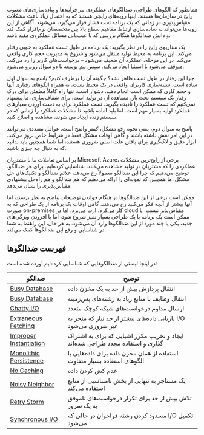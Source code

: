 همانطور که الگوهای طراحی، ضدالگوهای عملکردی نیز فرآیندها و پیاده‌سازی‌های معیوب رایج در سازمان‌ها هستند. اینها رویه‌های رایجی هستند که به احتمال زیاد باعث مشکلات مقیاس‌پذیری در زمانی که یک برنامه تحت فشار قرار می‌گیرد، می‌شوند. آگاهی از این رویه‌ها می‌تواند به ساده‌سازی ارتباط مفاهیم سطح بالا بین متخصصان نرم‌افزار کمک کند و دانش ضدالگوها هنگام بررسی کد یا عیب‌یابی مسائل عملکردی مفید باشد.

یک سناریوی رایج را در نظر بگیرید: یک برنامه در طول تست عملکرد به خوبی رفتار می‌کند. این برنامه به محیط تولید منتقل می‌شود و شروع به مدیریت حجم کاری واقعی می‌کند. در این مرحله، عملکرد آن ضعیف می‌شود – درخواست‌های کاربر را رد می‌کند، متوقف می‌شود یا استثنا ایجاد می‌کند. سپس تیم توسعه با دو سوال روبرو می‌شود:

چرا این رفتار در طول تست ظاهر نشد؟ چگونه آن را برطرف کنیم؟ پاسخ به سوال اول ساده است. شبیه‌سازی کاربران واقعی در یک محیط تست، به همراه الگوهای رفتاری آنها و حجم کاری که ممکن است انجام دهند، دشوار است. تنها راه کاملاً مطمئن برای درک رفتار یک سیستم تحت بار، مشاهده آن در تولید است. برای شفاف‌سازی، ما پیشنهاد نمی‌کنیم که تست عملکرد را نادیده بگیرید. تست عملکرد برای به دست آوردن معیارهای عملکرد اولیه بسیار مهم است. اما باید آماده باشید تا مشکلات عملکرد را زمانی که در سیستم زنده ایجاد می شوند، مشاهده و اصلاح کنید.

پاسخ به سوال دوم، یعنی نحوه رفع مشکل، کمتر واضح است. عوامل متعددی می‌توانند در این امر نقش داشته باشند و گاهی اوقات مشکل فقط در شرایط خاص بروز می‌کند. ابزار دقیق و لاگ‌گیری برای یافتن علت اصلی ضروری هستند، اما شما همچنین باید بدانید که به دنبال چه چیزی باشید.

بر اساس تعاملات ما با مشتریان Microsoft Azure، برخی از رایج‌ترین مشکلات عملکردی را که مشتریان در تولید مشاهده می‌کنند، شناسایی کرده‌ایم. برای هر ضدالگو، توضیح می‌دهیم که چرا این ضدالگو معمولاً رخ می‌دهد، علائم ضدالگو و تکنیک‌های حل مشکل. ما همچنین کد نمونه‌ای را ارائه می‌دهیم که هم ضدالگو و هم راه‌حل پیشنهادی مقیاس‌پذیری را نشان می‌دهد.

ممکن است برخی از این ضدالگوها در هنگام خواندن توضیحات واضح به نظر برسند، اما آنها بیشتر از آنچه فکر می‌کنید رخ می‌دهند. گاهی اوقات یک برنامه از یک طراحی که به صورت on-premises کار می‌کرد، ارث می‌برد، اما در cloud مقیاس‌پذیر نیست. یا ممکن است یک برنامه با یک طراحی بسیار تمیز شروع شود، اما با افزودن ویژگی‌های جدید، یکی یا چند مورد از این ضدالگوها وارد آن می‌شود. به هر حال، این راهنما به شما در شناسایی و رفع این ضدالگوها کمک می‌کند.

## فهرست ضدالگوها

در اینجا لیستی از ضدالگوهایی که شناسایی کرده‌ایم آورده شده است:

| ضدالگو                                                                                                              | توضیح                                                                          |
| ------------------------------------------------------------------------------------------------------------------- | ------------------------------------------------------------------------------ |
| [Busy Database](https://learn.microsoft.com/en-us/azure/architecture/antipatterns/busy-database/)                   | انتقال پردازش بیش از حد به یک مخزن داده                                        |
| [Busy Database](https://learn.microsoft.com/en-us/azure/architecture/antipatterns/busy-database/)                   | انتقال وظایف با منابع زیاد به رشته‌های پس‌زمینه                                |
| [Chatty I/O](https://learn.microsoft.com/en-us/azure/architecture/antipatterns/chatty-io/)                          | ارسال مداوم درخواست‌های شبکه کوچک متعدد                                        |
| [Extraneous Fetching](https://learn.microsoft.com/en-us/azure/architecture/antipatterns/extraneous-fetching/)       | بازیابی داده‌های بیشتر از حد نیاز که منجر به I/O غیر ضروری می‌شود              |
| [Improper Instantiation](https://learn.microsoft.com/en-us/azure/architecture/antipatterns/improper-instantiation/) | ایجاد و تخریب مکرر اشیایی که برای به اشتراک گذاری و استفاده مجدد طراحی شده‌اند |
| [Monolithic Persistence](https://learn.microsoft.com/en-us/azure/architecture/antipatterns/monolithic-persistence/) | استفاده از همان مخزن داده برای داده‌هایی با الگوهای استفاده بسیار متفاوت       |
| [No Caching](https://learn.microsoft.com/en-us/azure/architecture/antipatterns/no-caching/)                         | عدم کش کردن داده                                                               |
| [Noisy Neighbor](https://learn.microsoft.com/en-us/azure/architecture/antipatterns/noisy-neighbor/noisy-neighbor)   | یک مستاجر به تنهایی از بخش نامتناسبی از منابع استفاده می‌کند                   |
| [Retry Storm](https://learn.microsoft.com/en-us/azure/architecture/antipatterns/retry-storm/)                       | تلاش بیش از حد برای تکرار درخواست‌های ناموفق به یک سرور                        |
| [Synchronous I/O](https://learn.microsoft.com/en-us/azure/architecture/antipatterns/synchronous-io/)                | مسدود کردن رشته فراخوان در حالی که I/O تکمیل می‌شود                            |

